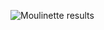 ![Moulinette results](https://user-images.githubusercontent.com/50785239/75716899-6ffc9a80-5cd0-11ea-803a-810647210712.png)
